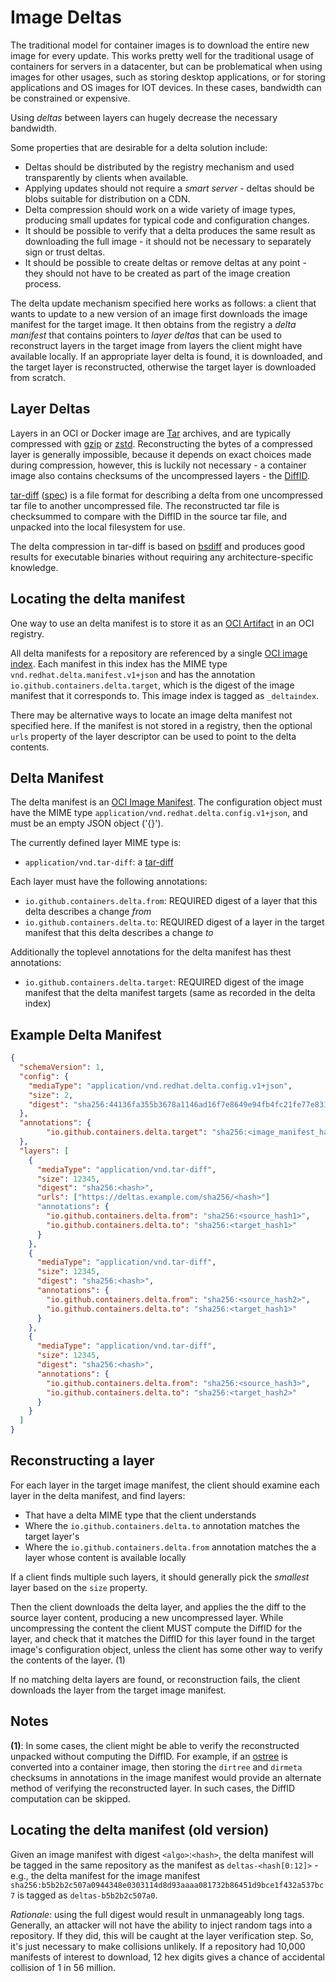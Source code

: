 # Image Deltas

The traditional model for container images is to download the entire new image for every update.
This works pretty well for the traditional usage of containers for servers in a datacenter,
but can be problematical when using images for other usages,
such as storing desktop applications,
or for storing applications and OS images for IOT devices.
In these cases, bandwidth can be constrained or expensive.

Using *deltas* between layers can hugely decrease the necessary bandwidth.

Some properties that are desirable for a delta solution include:

* Deltas should be distributed by the registry mechanism
  and used transparently by clients when available.
* Applying updates should not require a *smart server* -
  deltas should be blobs suitable for distribution on a CDN.
* Delta compression should work on a wide variety of image types,
  producing small updates for typical code and configuration changes.
* It should be possible to verify that a delta
  produces the same result as downloading the full image -
  it should not be necessary to separately sign or trust deltas.
* It should be possible to create deltas or remove deltas at any point -
  they should not have to be created as part of the image creation process.

The delta update mechanism specified here works as follows:
a client that wants to update to a new version of an image
first downloads the image manifest for the target image.
It then obtains from the registry a *delta manifest*
that contains pointers to *layer deltas*
that can be used to reconstruct layers in the target image
from layers the client might have available locally.
If an appropriate layer delta is found, it is downloaded,
and the target layer is reconstructed, otherwise the target layer is downloaded from scratch.

## Layer Deltas

Layers in an OCI or Docker image are [Tar](https://en.wikipedia.org/wiki/Tar_(computing)) archives,
and are typically compressed with
[gzip](https://tools.ietf.org/html/rfc1952) or [zstd](https://tools.ietf.org/html/rfc8478).
Reconstructing the bytes of a compressed layer is generally impossible,
because it depends on exact choices made during compression,
however, this is luckily not necessary -
a container image also contains checksums of the uncompressed layers -
the [DiffID](https://github.com/opencontainers/image-spec/blob/master/config.md#layer-diffid).

[tar-diff](https://github.com/containers/tar-diff/)
([spec](https://github.com/containers/tar-diff/blob/master/file-format.md))
is a file format for describing a delta from one uncompressed tar file to another uncompressed file.
The reconstructed tar file is checksummed to compare with the DiffID in the source tar file,
and unpacked into the local filesystem for use.

The delta compression in tar-diff is based on [bsdiff](http://www.daemonology.net/bsdiff/)
and produces good results for executable binaries
without requiring any architecture-specific knowledge.

## Locating the delta manifest

One way to use an delta manifest is to store it as an
[OCI Artifact](https://github.com/opencontainers/artifacts) in an OCI registry.

All delta manifests for a repository are referenced by a single
[OCI image index](https://github.com/opencontainers/image-spec/blob/master/image-index.md).
Each manifest in this index has the MIME type `vnd.redhat.delta.manifest.v1+json`
and has the annotation `io.github.containers.delta.target`,
which is the digest of the image manifest that it corresponds to.
This image index is tagged as `_deltaindex`.

There may be alternative ways to locate an image delta manifest not specified here.
If the manifest is not stored in a registry,
then the optional `urls` property of the layer descriptor
can be used to point to the delta contents.

## Delta Manifest

The delta manifest is an
[OCI Image Manifest](https://github.com/opencontainers/image-spec/blob/master/manifest.md).
The configuration object must have the MIME type `application/vnd.redhat.delta.config.v1+json`,
and must be an empty JSON object ('{}').

The currently defined layer MIME type is:

* `application/vnd.tar-diff`: a [tar-diff](https://github.com/containers/tar-diff/)

Each layer must have the following annotations:

* `io.github.containers.delta.from`:
  REQUIRED digest of a layer that this delta describes a change *from*
* `io.github.containers.delta.to`:
  REQUIRED digest of a layer in the target manifest that this delta describes a change *to*

Additionally the toplevel annotations for the delta manifest has thest annotations:

* `io.github.containers.delta.target`:
  REQUIRED digest of the image manifest that the delta manifest targets
(same as recorded in the delta index)

## Example Delta Manifest

``` json
{
  "schemaVersion": 1,
  "config": {
    "mediaType": "application/vnd.redhat.delta.config.v1+json",
    "size": 2,
    "digest": "sha256:44136fa355b3678a1146ad16f7e8649e94fb4fc21fe77e8310c060f61caaff8a"
  },
  "annotations": {
        "io.github.containers.delta.target": "sha256:<image_manifest_hash>",
  },
  "layers": [
    {
      "mediaType": "application/vnd.tar-diff",
      "size": 12345,
      "digest": "sha256:<hash>",
      "urls": ["https://deltas.example.com/sha256/<hash>"]
      "annotations": {
        "io.github.containers.delta.from": "sha256:<source_hash1>",
        "io.github.containers.delta.to": "sha256:<target_hash1>"
      }
    },
    {
      "mediaType": "application/vnd.tar-diff",
      "size": 12345,
      "digest": "sha256:<hash>",
      "annotations": {
        "io.github.containers.delta.from": "sha256:<source_hash2>",
        "io.github.containers.delta.to": "sha256:<target_hash1>"
      }
    },
    {
      "mediaType": "application/vnd.tar-diff",
      "size": 12345,
      "digest": "sha256:<hash>",
      "annotations": {
        "io.github.containers.delta.from": "sha256:<source_hash3>",
        "io.github.containers.delta.to": "sha256:<target_hash2>"
      }
    }
  ]
}
```

## Reconstructing a layer

For each layer in the target image manifest,
the client should examine each layer in the delta manifest, and find layers:

* That have a delta MIME type that the client understands
* Where the `io.github.containers.delta.to` annotation matches the target layer's
* Where the `io.github.containers.delta.from` annotation
  matches the a layer whose content is available locally

If a client finds multiple such layers,
it should generally pick the *smallest* layer based on the `size` property.

Then the client downloads the delta layer,
and applies the the diff to the source layer content,
producing a new uncompressed layer.
While uncompressing the content the client MUST compute the DiffID for the layer,
and check that it matches the DiffID for this layer
found in the target image's configuration object,
unless the client has some other way to verify the contents of the layer. (1)

If no matching delta layers are found, or reconstruction fails,
the client downloads the layer from the target image manifest.

## Notes

**(1)**: In some cases, the client might be able to verify the reconstructed unpacked
without computing the DiffID.
For example, if an [ostree](https://ostree.readthedocs.io/en/latest/)
is converted into a container image,
then storing the `dirtree` and `dirmeta` checksums in annotations in the image manifest
would provide an alternate method of verifying the reconstructed layer.
In such cases, the DiffID computation can be skipped.

## Locating the delta manifest (old version)

Given an image manifest with digest `<algo>`:`<hash>`,
the delta manifest will be tagged in the same repository as the manifest as `deltas-<hash[0:12]>` -
e.g., the delta manifest for the image manifest
`sha256:b5b2b2c507a0944348e0303114d8d93aaaa081732b86451d9bce1f432a537bc7`
is tagged as `deltas-b5b2b2c507a0`.

*Rationale*: using the full digest would result in unmanageably long tags.
Generally, an attacker will not have the ability to inject random tags into a repository.
If they did, this will be caught at the layer verification step.
So, it's just necessary to make collisions unlikely.
If a repository had 10,000 manifests of interest to download,
12 hex digits gives a chance of accidental collision of 1 in 56 million.
